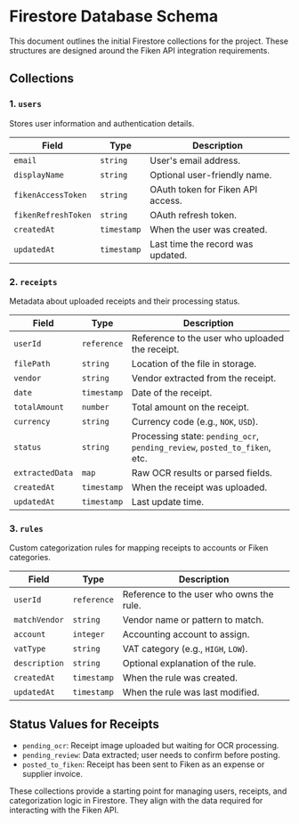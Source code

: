 # Firestore Database Schema

This document outlines the initial Firestore collections for the project. These structures are designed around the Fiken API integration requirements.

## Collections

### 1. `users`
Stores user information and authentication details.

| Field | Type | Description |
|-------|------|-------------|
| `email` | `string` | User's email address. |
| `displayName` | `string` | Optional user-friendly name. |
| `fikenAccessToken` | `string` | OAuth token for Fiken API access. |
| `fikenRefreshToken` | `string` | OAuth refresh token. |
| `createdAt` | `timestamp` | When the user was created. |
| `updatedAt` | `timestamp` | Last time the record was updated. |

### 2. `receipts`
Metadata about uploaded receipts and their processing status.

| Field | Type | Description |
|-------|------|-------------|
| `userId` | `reference` | Reference to the user who uploaded the receipt. |
| `filePath` | `string` | Location of the file in storage. |
| `vendor` | `string` | Vendor extracted from the receipt. |
| `date` | `timestamp` | Date of the receipt. |
| `totalAmount` | `number` | Total amount on the receipt. |
| `currency` | `string` | Currency code (e.g., `NOK`, `USD`). |
| `status` | `string` | Processing state: `pending_ocr`, `pending_review`, `posted_to_fiken`, etc. |
| `extractedData` | `map` | Raw OCR results or parsed fields. |
| `createdAt` | `timestamp` | When the receipt was uploaded. |
| `updatedAt` | `timestamp` | Last update time. |

### 3. `rules`
Custom categorization rules for mapping receipts to accounts or Fiken categories.

| Field | Type | Description |
|-------|------|-------------|
| `userId` | `reference` | Reference to the user who owns the rule. |
| `matchVendor` | `string` | Vendor name or pattern to match. |
| `account` | `integer` | Accounting account to assign. |
| `vatType` | `string` | VAT category (e.g., `HIGH`, `LOW`). |
| `description` | `string` | Optional explanation of the rule. |
| `createdAt` | `timestamp` | When the rule was created. |
| `updatedAt` | `timestamp` | When the rule was last modified. |

## Status Values for Receipts
- `pending_ocr`: Receipt image uploaded but waiting for OCR processing.
- `pending_review`: Data extracted; user needs to confirm before posting.
- `posted_to_fiken`: Receipt has been sent to Fiken as an expense or supplier invoice.

These collections provide a starting point for managing users, receipts, and categorization logic in Firestore. They align with the data required for interacting with the Fiken API.
